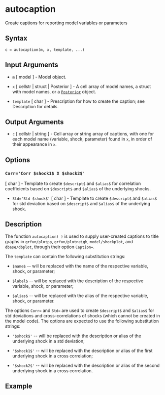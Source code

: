 # autocaption #
Create captions for reporting model variables or parameters
 
## Syntax ##
 
    c = autocaption(m, x, template, ...)
 
 
## Input Arguments ##
 
* `m` [ model ] - Model object.
 
* `x` [ cellstr | struct | Posterior ] - A cell array of model names, a
struct with model names, or a [`Posterior`](../posterior-objects/README.md)
object.
 
* `template` [ char ] - Prescription for how to create the caption; see
Description for details.
 
 
## Output Arguments ##
 
* `c` [ cellstr | string ] - Cell array or string array of captions, with
one for each model name (variable, shock, parameter) found in `x`, in
order of their appearance in `x`.
 
 
## Options ##
 
### `Corr='Corr $shock1$ X $shock2$'` ### 
[ char ] - Template to create
`$descript$` and `$alias$` for correlation coefficients based on
`$descript$` and `$alias$` of the underlying shocks.
 
* `Std='Std $shock$'` [ char ] - Template to create `$descript$` and
`$alias$` for std deviation based on `$descript$` and `$alias$` of the
underlying shock.
 
 
## Description ##
 
The function `autocaption( )` is used to supply user-created captions to
title graphs in `grfun/plotpp`, `grfun/plotneigh`, `model/shockplot`, 
and `dbase/dbplot`, through their option `Caption=`.
 
The `template` can contain the following substitution strings:
 
* `$name$` -- will be replaced with the name of the respective variable, 
shock, or parameter;
 
* `$label$` -- will be replaced with the description of the respective
variable, shock, or parameter;
 
* `$alias$` -- will be replaced with the alias of the respective
variable, shock, or parameter.
 
The options `Corr=` and `Std=` are used to create `$descript$`
and `$alias$` for std deviations and cross-correlations of shocks (which
cannot be created in the model code). The options are expected to use the
following substitution strings:
 
* `'$shock$'` -- will be replaced with the description or alias of the
underlying shock in a std deviation;
 
* `'$shock1$'` -- will be replaced with the description or alias of the
first underlying shock in a cross correlation;
 
* `'$shock2$'` -- will be replaced with the description or alias of the
second underlying shock in a cross correlation.
 
 
## Example ##


